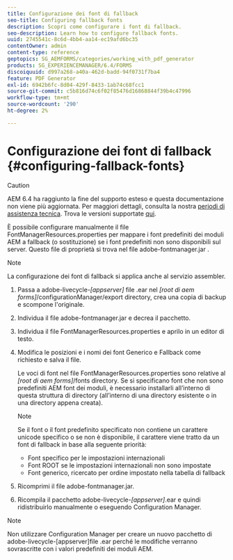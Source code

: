 ```yaml
---
title: Configurazione dei font di fallback
seo-title: Configuring fallback fonts
description: Scopri come configurare i font di fallback.
seo-description: Learn how to configure fallback fonts.
uuid: 2745541c-8c6d-4bb4-aa14-ec19afd6bc35
contentOwner: admin
content-type: reference
geptopics: SG_AEMFORMS/categories/working_with_pdf_generator
products: SG_EXPERIENCEMANAGER/6.4/FORMS
discoiquuid: d997a268-a40a-462d-badd-94f0731f7ba4
feature: PDF Generator
exl-id: 6942b6fc-8d04-429f-8433-1ab74c68fcc1
source-git-commit: c5b816d74c6f02f85476d16868844f39b4c47996
workflow-type: tm+mt
source-wordcount: '290'
ht-degree: 2%

---
```


# Configurazione dei font di fallback {#configuring-fallback-fonts}

>[!CAUTION]
>
>AEM 6.4 ha raggiunto la fine del supporto esteso e questa documentazione non viene più aggiornata. Per maggiori dettagli, consulta la nostra [periodi di assistenza tecnica](https://helpx.adobe.com/it/support/programs/eol-matrix.html). Trova le versioni supportate [qui](https://experienceleague.adobe.com/docs/).

È possibile configurare manualmente il file FontManagerResources.properties per mappare i font predefiniti dei moduli AEM a fallback (o sostituzione) se i font predefiniti non sono disponibili sul server. Questo file di proprietà si trova nel file adobe-fontmanager.jar .

>[!NOTE]
>
>La configurazione dei font di fallback si applica anche al servizio assembler.

1. Passa a adobe-livecycle-*[appserver]* file .ear nel *[root di aem forms]*/configurationManager/export directory, crea una copia di backup e scompone l&#39;originale.
1. Individua il file adobe-fontmanager.jar e decrea il pacchetto.
1. Individua il file FontManagerResources.properties e aprilo in un editor di testo.
1. Modifica le posizioni e i nomi dei font Generico e Fallback come richiesto e salva il file.

   Le voci di font nel file FontManagerResources.properties sono relative al *[root di aem forms]*/fonts directory. Se si specificano font che non sono predefiniti AEM font dei moduli, è necessario installarli all’interno di questa struttura di directory (all’interno di una directory esistente o in una directory appena creata).

   >[!NOTE]
   >
   >Se il font o il font predefinito specificato non contiene un carattere unicode specifico o se non è disponibile, il carattere viene tratto da un font di fallback in base alla seguente priorità:

   * Font specifico per le impostazioni internazionali
   * Font ROOT se le impostazioni internazionali non sono impostate
   * Font generico, ricercato per ordine impostato nella tabella di fallback

1. Ricomprimi il file adobe-fontmanager.jar.
1. Ricompila il pacchetto adobe-livecycle-*[appserver]*.ear e quindi ridistribuirlo manualmente o eseguendo Configuration Manager.

>[!NOTE]
>
>Non utilizzare Configuration Manager per creare un nuovo pacchetto di adobe-livecycle-[appserver]file .ear perché le modifiche verranno sovrascritte con i valori predefiniti dei moduli AEM.
